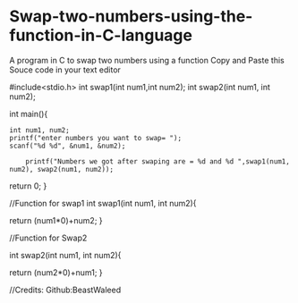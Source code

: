 # Swap-two-numbers-using-the-function-in-C-language
A program in C to swap two numbers using a function
Copy and Paste this Souce code in your text editor

#include<stdio.h>
 	int swap1(int num1,int num2);
 	int swap2(int num1, int num2);

int main(){
 	
 	int num1, num2;
 	printf("enter numbers you want to swap= ");
 	scanf("%d %d", &num1, &num2);
 	
 		printf("Numbers we got after swaping are = %d and %d ",swap1(num1, num2), swap2(num1, num2));
 
 return 0;
 }
 
 //Function for swap1
 int swap1(int num1, int num2){
 
 return (num1*0)+num2;
 }
 
 //Function for Swap2
 
 int swap2(int num1, int num2){
 
 return (num2*0)+num1;
 }
 
 //Credits: Github:BeastWaleed
